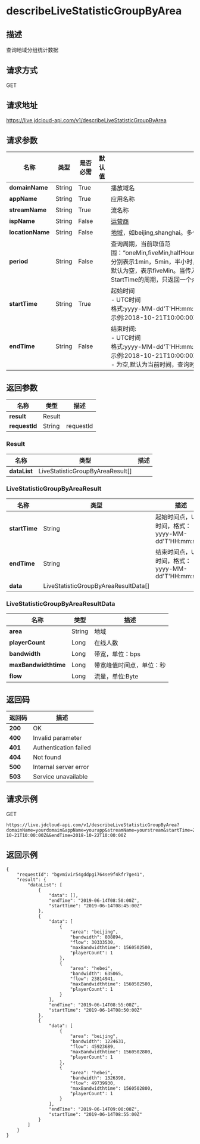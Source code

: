 # describeLiveStatisticGroupByArea


## 描述
查询地域分组统计数据

## 请求方式
GET

## 请求地址
https://live.jdcloud-api.com/v1/describeLiveStatisticGroupByArea


## 请求参数
|名称|类型|是否必需|默认值|描述|
|---|---|---|---|---|
|**domainName**|String|True| |播放域名|
|**appName**|String|True| |应用名称|
|**streamName**|String|True| |流名称|
|**ispName**|String|False| |[运营商](../Reference/Operator.md)<br>|
|**locationName**|String|False| |[地域](../Reference/Region.md)，如beijing,shanghai。多个用逗号分隔<br>|
|**period**|String|False| |查询周期，当前取值范围：“oneMin,fiveMin,halfHour,hour,twoHour,sixHour,day,followTime”，分别表示1min，5min，半小时，1小时，2小时，6小时，1天，跟随时间。默认为空，表示fiveMin。当传入followTime时，表示按Endtime-StartTime的周期，只返回一个点<br>|
|**startTime**|String|True| |起始时间<br>- UTC时间<br>  格式:yyyy-MM-dd'T'HH:mm:ss'Z'<br>  示例:2018-10-21T10:00:00Z<br>|
|**endTime**|String|False| |结束时间:<br>- UTC时间<br>  格式:yyyy-MM-dd'T'HH:mm:ss'Z'<br>  示例:2018-10-21T10:00:00Z<br>- 为空,默认为当前时间，查询时间跨度不超过1天<br>|


## 返回参数
|名称|类型|描述|
|---|---|---|
|**result**|Result| |
|**requestId**|String|requestId|

### Result
|名称|类型|描述|
|---|---|---|
|**dataList**|LiveStatisticGroupByAreaResult[]| |
### LiveStatisticGroupByAreaResult
|名称|类型|描述|
|---|---|---|
|**startTime**|String|起始时间点，UTC时间，格式：yyyy-MM-dd'T'HH:mm:ss'Z'<br>|
|**endTime**|String|结束时间点，UTC时间，格式：yyyy-MM-dd'T'HH:mm:ss'Z'<br>|
|**data**|LiveStatisticGroupByAreaResultData[]| |
### LiveStatisticGroupByAreaResultData
|名称|类型|描述|
|---|---|---|
|**area**|String|地域<br>|
|**playerCount**|Long|在线人数<br>|
|**bandwidth**|Long|带宽，单位：bps<br>|
|**maxBandwidthtime**|Long|带宽峰值时间点，单位：秒<br>|
|**flow**|Long|流量，单位:Byte<br>|

## 返回码
|返回码|描述|
|---|---|
|**200**|OK|
|**400**|Invalid parameter|
|**401**|Authentication failed|
|**404**|Not found|
|**500**|Internal server error|
|**503**|Service unavailable|

## 请求示例
GET
```
https://live.jdcloud-api.com/v1/describeLiveStatisticGroupByArea?domainName=yourdomain&appName=yourapp&streamName=yourstream&startTime=2018-10-21T10:00:00Z&&endTime=2018-10-22T10:00:00Z
```

## 返回示例
```
{
    "requestId": "bgvmivir54gddpgi764se9f4kfr7ge41", 
    "result": {
        "dataList": [
            {
                "data": [], 
                "endTime": "2019-06-14T08:50:00Z", 
                "startTime": "2019-06-14T08:45:00Z"
            }, 
            {
                "data": [
                    {
                        "area": "beijing", 
                        "bandwidth": 808894, 
                        "flow": 30333530, 
                        "maxBandwidthtime": 1560502500, 
                        "playerCount": 1
                    }, 
                    {
                        "area": "hebei", 
                        "bandwidth": 635065, 
                        "flow": 23814941, 
                        "maxBandwidthtime": 1560502500, 
                        "playerCount": 1
                    }
                ], 
                "endTime": "2019-06-14T08:55:00Z", 
                "startTime": "2019-06-14T08:50:00Z"
            }, 
            {
                "data": [
                    {
                        "area": "beijing", 
                        "bandwidth": 1224631, 
                        "flow": 45923689, 
                        "maxBandwidthtime": 1560502800, 
                        "playerCount": 1
                    }, 
                    {
                        "area": "hebei", 
                        "bandwidth": 1326398, 
                        "flow": 49739930, 
                        "maxBandwidthtime": 1560502800, 
                        "playerCount": 1
                    }
                ], 
                "endTime": "2019-06-14T09:00:00Z", 
                "startTime": "2019-06-14T08:55:00Z"
            }
        ]
    }
}
```
